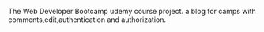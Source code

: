 The Web Developer Bootcamp udemy course project.
a blog for camps with comments,edit,authentication and authorization.

